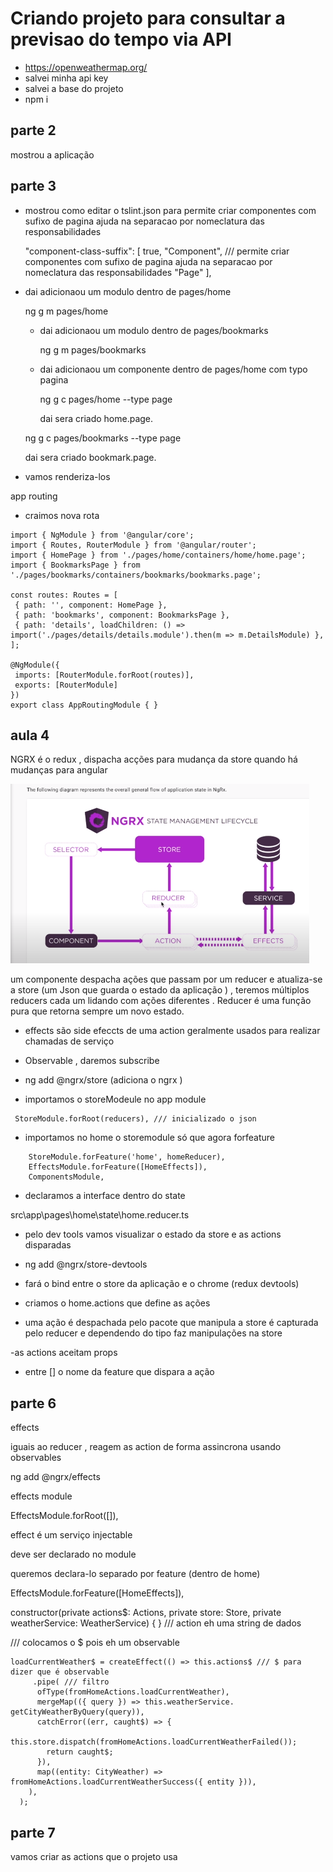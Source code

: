 # Criando projeto para consultar a previsao do tempo via API 

- https://openweathermap.org/
- salvei minha api key 
- salvei a base do projeto 
- npm i 

## parte 2 
mostrou a aplicação 
## parte 3 
- mostrou como editar o tslint.json para  permite criar componentes com sufixo de pagina  ajuda na separacao por nomeclatura das responsabilidades

  "component-class-suffix": [
      true,
      "Component", /// permite criar componentes com sufixo de pagina  ajuda na separacao por nomeclatura das responsabilidades
      "Page"
    ],

- dai adicionaou um modulo dentro de pages/home 

    ng g m pages/home 

  - dai adicionaou um modulo dentro de pages/bookmarks 

    ng g m pages/bookmarks

  - dai adicionaou um componente dentro de pages/home  com typo pagina 

    ng g c pages/home --type page 

    dai sera criado home.page. 


  ng g c pages/bookmarks --type page 

    dai sera criado bookmark.page. 

 - vamos renderiza-los 

 app routing 

 - craimos nova rota 

 ``` Js 
 import { NgModule } from '@angular/core';
import { Routes, RouterModule } from '@angular/router';
import { HomePage } from './pages/home/containers/home/home.page';
import { BookmarksPage } from './pages/bookmarks/containers/bookmarks/bookmarks.page';

const routes: Routes = [
  { path: '', component: HomePage },
  { path: 'bookmarks', component: BookmarksPage },
  { path: 'details', loadChildren: () => import('./pages/details/details.module').then(m => m.DetailsModule) },
];

@NgModule({
  imports: [RouterModule.forRoot(routes)],
  exports: [RouterModule]
})
export class AppRoutingModule { }

 ```   
## aula 4 
NGRX é o redux , dispacha acções para mudança da store quando há mudanças para angular 

![](./Capturar.PNG) 


um componente despacha ações que passam por um reducer e atualiza-se a store (um Json que guarda o estado da aplicação ) , teremos múltiplos reducers cada um lidando com ações diferentes . Reducer é uma função pura que retorna sempre um novo estado. 

- effects são side efeccts de uma action geralmente usados para realizar chamadas de serviço 
- Observable , daremos subscribe 

- ng add @ngrx/store  (adiciona o ngrx )

- importamos o storeModeule no app module 

```JS
 StoreModule.forRoot(reducers), /// inicializado o json 
```

- importamos no home o storemodule só que agora forfeature 

```JS 
    StoreModule.forFeature('home', homeReducer),
    EffectsModule.forFeature([HomeEffects]),
    ComponentsModule,
```
- declaramos a interface dentro do state 

src\app\pages\home\state\home.reducer.ts

- pelo dev tools vamos visualizar  o estado da store e as actions disparadas 

- ng add @ngrx/store-devtools 

- fará o bind entre o store da aplicação e o chrome (redux devtools)

- criamos o home.actions que define as ações 

- uma ação é despachada pelo pacote que manipula a store é capturada pelo reducer e dependendo do tipo faz manipulações na store 

-as actions aceitam props 

- entre [] o nome da feature que dispara a ação 

## parte 6 
effects 

iguais ao reducer , reagem as action de forma assincrona usando observables 

ng add @ngrx/effects 

effects module

EffectsModule.forRoot([]),

effect é um serviço injectable 

deve ser declarado no module 

queremos declara-lo separado por feature (dentro de home)

EffectsModule.forFeature([HomeEffects]),


  constructor(private actions$: Actions,
              private store: Store,
              private weatherService: WeatherService) {
  }
  /// action eh uma string de dados 
 
  /// colocamos o $ pois eh um observable 

``` Js 
loadCurrentWeather$ = createEffect(() => this.actions$ /// $ para dizer que é observable 
     .pipe( /// filtro 
      ofType(fromHomeActions.loadCurrentWeather),  
      mergeMap(({ query }) => this.weatherService. getCityWeatherByQuery(query)),
      catchError((err, caught$) => {
        this.store.dispatch(fromHomeActions.loadCurrentWeatherFailed());
        return caught$;
      }),
      map((entity: CityWeather) => fromHomeActions.loadCurrentWeatherSuccess({ entity })),
    ),
  );
```

## parte 7 

vamos criar as actions que o projeto usa 


